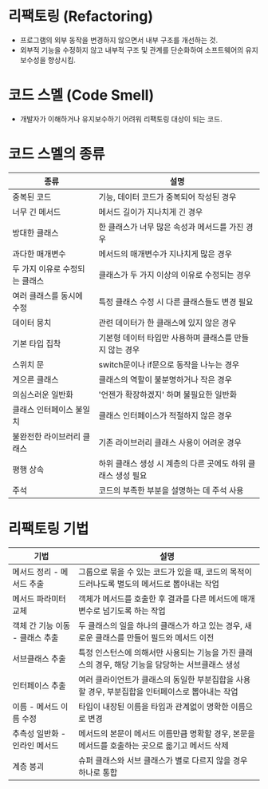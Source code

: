 # 리팩토링 (Refactoring)
- 프로그램의 외부 동작을 변경하지 않으면서 내부 구조를 개선하는 것.
- 외부적 기능을 수정하지 않고 내부적 구조 및 관계를 단순화하여 소프트웨어의 유지 보수성을 향상시킴.

# 코드 스멜 (Code Smell)
- 개발자가 이해하거나 유지보수하기 어려워 리팩토링 대상이 되는 코드.

# 코드 스멜의 종류
| 종류 | 설명 |
|---|---|
| 중복된 코드 | 기능, 데이터 코드가 중복되어 작성된 경우 |
| 너무 긴 메서드 | 메서드 길이가 지나치게 긴 경우 |
| 방대한 클래스 | 한 클래스가 너무 많은 속성과 메서드를 가진 경우 |
| 과다한 매개변수 | 메서드의 매개변수가 지나치게 많은 경우 |
| 두 가지 이유로 수정되는 클래스 | 클래스가 두 가지 이상의 이유로 수정되는 경우 |
| 여러 클래스를 동시에 수정 | 특정 클래스 수정 시 다른 클래스들도 변경 필요 |
| 데이터 뭉치 | 관련 데이터가 한 클래스에 있지 않은 경우 |
| 기본 타입 집착 | 기본형 데이터 타입만 사용하며 클래스를 만들지 않는 경우 |
| 스위치 문 | switch문이나 if문으로 동작을 나누는 경우 |
| 게으른 클래스 | 클래스의 역할이 불분명하거나 작은 경우 |
| 의심스러운 일반화 | '언젠가 확장하겠지' 하며 불필요한 일반화 |
| 클래스 인터페이스 불일치 | 클래스 인터페이스가 적절하지 않은 경우 |
| 불완전한 라이브러리 클래스 | 기존 라이브러리 클래스 사용이 어려운 경우 |
| 평행 상속 | 하위 클래스 생성 시 계층의 다른 곳에도 하위 클래스 생성 필요 |
| 주석 | 코드의 부족한 부분을 설명하는 데 주석 사용 |

# 리팩토링 기법
| 기법 | 설명 |
|---|---|
| 메서드 정리 - 메서드 추출 | 그룹으로 묶을 수 있는 코드가 있을 때, 코드의 목적이 드러나도록 별도의 메서드로 뽑아내는 작업 |
| 메서드 파라미터 교체 | 객체가 메서드를 호출한 후 결과를 다른 메서드에 매개변수로 넘기도록 하는 작업 |
| 객체 간 기능 이동 - 클래스 추출 | 두 클래스의 일을 하나의 클래스가 하고 있는 경우, 새로운 클래스를 만들어 필드와 메서드 이전 |
| 서브클래스 추출 | 특정 인스턴스에 의해서만 사용되는 기능을 가진 클래스의 경우, 해당 기능을 담당하는 서브클래스 생성 |
| 인터페이스 추출 | 여러 클라이언트가 클래스의 동일한 부분집합을 사용할 경우, 부분집합을 인터페이스로 뽑아내는 작업 |
| 이름 - 메서드 이름 수정 | 타입이 내장된 이름을 타입과 관계없이 명확한 이름으로 변경 |
| 추측성 일반화 - 인라인 메서드 | 메서드의 본문이 메서드 이름만큼 명확할 경우, 본문을 메서드를 호출하는 곳으로 옮기고 메서드 삭제 |
| 계층 붕괴 | 슈퍼 클래스와 서브 클래스가 별로 다르지 않을 경우 하나로 통합 |